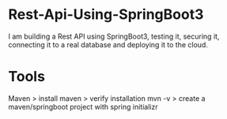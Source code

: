 # Rest-Api-Using-SpringBoot3
I am building a Rest API using SpringBoot3, testing it, securing it, connecting it to a real database and deploying it to the cloud.

# Tools
Maven > install maven > verify installation mvn -v > create a maven/springboot project with spring initializr

